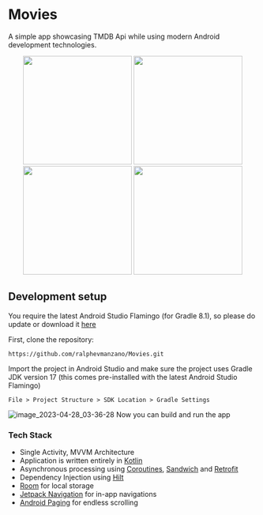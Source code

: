 # Movies
A simple app showcasing TMDB Api while using modern Android development technologies.
<p align="center">
  <img src="https://github.com/ralphevmanzano/Movies/assets/18175202/b149dbc9-1677-45c7-a33e-e2addc75443b" width="220" />
  <img src="https://github.com/ralphevmanzano/Movies/assets/18175202/d365b253-04a3-4474-8e88-48ad7a1cb9b3" width="220" /> 
  <img src="https://github.com/ralphevmanzano/Movies/assets/18175202/cf6f8d1b-1922-4a36-b436-f52d50e5292f" width="220" /> 
  <img src="https://github.com/ralphevmanzano/Movies/assets/18175202/92d1f86f-9436-463e-ad7c-ad6859385f02" width="220" /> 
</p>

## Development setup

You require the latest Android Studio Flamingo (for Gradle 8.1), so please do update or download it [here](https://developer.android.com/studio)

First, clone the repository: 
```
https://github.com/ralphevmanzano/Movies.git
```
Import the project in Android Studio and make sure the project uses Gradle JDK version 17 (this comes pre-installed with the latest Android Studio Flamingo)
```
File > Project Structure > SDK Location > Gradle Settings
```
![image_2023-04-28_03-36-28](https://user-images.githubusercontent.com/18175202/234985295-8b50eb82-38bf-44a4-b94a-9318ef40d814.png)
Now you can build and run the app

### Tech Stack
- Single Activity, MVVM Architecture
- Application is written entirely in [Kotlin](https://kotlinlang.org)
- Asynchronous processing using [Coroutines](https://kotlin.github.io/kotlinx.coroutines/), [Sandwich](https://github.com/skydoves/sandwich) and [Retrofit](https://square.github.io/retrofit/)
- Dependency Injection using [Hilt](https://developer.android.com/training/dependency-injection/hilt-android)
- [Room](https://developer.android.com/training/data-storage/room) for local storage
- [Jetpack Navigation](https://developer.android.com/guide/navigation) for in-app navigations
- [Android Paging](https://developer.android.com/topic/libraries/architecture/paging/v3-overview) for endless scrolling 
